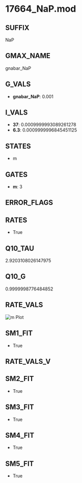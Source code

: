 # 17664_NaP.mod

## SUFFIX

NaP

## GMAX_NAME

gnabar_NaP

## G_VALS

- **gnabar_NaP**: 0.001

## I_VALS

- **37**: 0.0009999993089261278
- **6.3**: 0.0009999996845451125

## STATES

- m

## GATES

- **m**: 3

## ERROR_FLAGS


## RATES

- True

## Q10_TAU

2.9203108026147975

## Q10_G

0.9999998776484852

## RATE_VALS

![m Plot](/Users/pbozelos/Dropbox/icg-Chai-Panos/supermodels/output_markdown_files/Na/17664_NaP.mod/images/m.png)

## SM1_FIT

- True

## RATE_VALS_V

## SM2_FIT

- True

## SM3_FIT

- True

## SM4_FIT

- True

## SM5_FIT

- True

